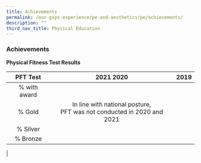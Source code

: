 ```yaml
---
title: Achievements
permalink: /our-gsps-experience/pe-and-aesthetics/pe/achievements/
description: ""
third_nav_title: Physical Education
---
```

### **Achievements**
**Physical Fitness Test Results**

| PFT Test | 2021 2020 | 2019 |
|:---:|:---:|:---:|
| % with award |  |  | 87.31 |
| % Gold | In line with national posture,<br> PFT was not conducted in 2020 and 2021 |  | 35.89 |
| % Silver |  |  | 21.88 |
| % Bronze |  |  | 29.54 |
|